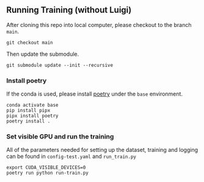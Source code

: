 ## Running Training (without Luigi)
After cloning this repo into local computer, please checkout to the branch `main`.
```
git checkout main
```
Then update the submodule.
```
git submodule update --init --recursive
```
### Install poetry
If the conda is used, please install [poetry](https://python-poetry.org/docs/) under the `base` environment.
```
conda activate base
pip install pipx
pipx install poetry
poetry install .
```

### Set visible GPU and run the training
All of the parameters needed for setting up the dataset, training and logging can be found in `config-test.yaml` and `run_train.py`
```
export CUDA_VISIBLE_DEVICES=0
poetry run python run-train.py
```
